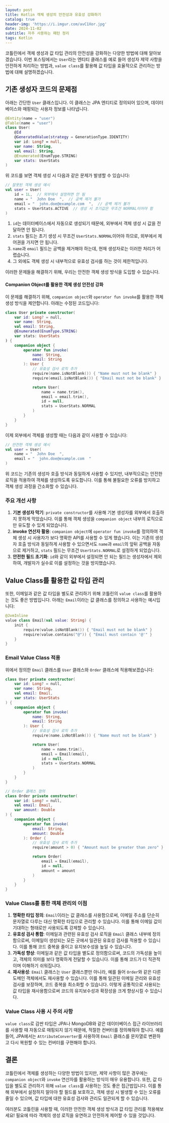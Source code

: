 ```yaml
---
layout: post
title: Kotlin 객체 생성의 안전성과 유효성 강화하기
catalog: true
header-img: 'https://i.imgur.com/avC1Xor.jpg'
date: 2024-11-02
subtitle: 자주 사용하는 패턴 정리
tags: Kotlin
---
```


코틀린에서 객체 생성과 값 타입 관리의 안전성을 강화하는 다양한 방법에 대해 알아보겠습니다. 이번 포스팅에서는 `User`라는 엔티티 클래스를 예로 들어 생성자 제약 사항을 안전하게 처리하는 방법과, `value class`를 활용해 값 타입을 효율적으로 관리하는 방법에 대해 설명하겠습니다.

## 기존 생성자 코드의 문제점

아래는 간단한 `User` 클래스입니다. 이 클래스는 JPA 엔티티로 정의되어 있으며, 데이터베이스와 매핑되는 사용자 정보를 나타냅니다.

```kotlin
@Entity(name = "user")
@Table(name = "user")
class User(
    @Id
    @GeneratedValue(strategy = GenerationType.IDENTITY)
    var id: Long? = null,
    var name: String,
    val email: String,
    @Enumerated(EnumType.STRING)
    var stats: UserStats
)
```

위 코드를 보면 객체 생성 시 다음과 같은 문제가 발생할 수 있습니다:

```kotlin
// 잘못된 객체 생성 예시
val user = User(
    id = 1L,  // 외부에서 설정하면 안 됨
    name = "  John Doe  ",  // 공백 제거 불가
    email = "  john.doe@example.com  ",  // 공백 제거 불가
    stats = UserStats.ACTIVE  // 생성 시 초기값은 무조건 NORMAL이어야 함
)
```

1. `id`는 데이터베이스에서 자동으로 생성되기 때문에, 외부에서 객체 생성 시 값을 전달하면 안 됩니다.
2. `stats` 필드는 초기 생성 시 무조건 `UserStats.NORMAL`이어야 하므로, 외부에서 제어권을 가지면 안 됩니다.
3. `name`과 `email` 필드는 공백을 제거해야 하는데, 현재 생성자로는 이러한 처리가 어렵습니다.
4. 그 외에도 객체 생성 시 내부적으로 유효성 검사를 하는 것이 제한적입니다.

이러한 문제들을 해결하기 위해, 우리는 안전한 객체 생성 방식을 도입할 수 있습니다.

#### Companion Object를 활용한 객체 생성 안전성 강화

이 문제를 해결하기 위해, `companion object`와 `operator fun invoke`를 활용한 객체 생성 방식을 제안합니다. 아래는 수정된 코드입니다:

```kotlin
class User private constructor(
    var id: Long? = null,
    var name: String,
    val email: String,
    @Enumerated(EnumType.STRING)
    var stats: UserStats
) {
    companion object {
        operator fun invoke(
            name: String,
            email: String
        ): User {
            // 유효성 검사 로직 추가
            require(name.isNotBlank()) { "Name must not be blank" }
            require(email.isNotBlank()) { "Email must not be blank" }

            return User(
                name = name.trim(),
                email = email.trim(),
                id = null,
                stats = UserStats.NORMAL
            )
        }
    }
}
```

이제 외부에서 객체를 생성할 때는 다음과 같이 사용할 수 있습니다:

```kotlin
// 안전한 객체 생성 예시
val user = User(
    name = "  John Doe  ",
    email = "  john.doe@example.com  "
)
```

위 코드는 기존의 생성자 호출 방식과 동일하게 사용할 수 있지만, 내부적으로는 안전한 로직을 적용하여 객체를 생성하도록 유도합니다. 이를 통해 불필요한 오류를 방지하고 객체 생성 과정을 간소화할 수 있습니다.

### 주요 개선 사항

1. **기본 생성자 막기**: `private constructor`를 사용해 기본 생성자를 외부에서 호출하지 못하게 막았습니다. 이를 통해 객체 생성을 `companion object` 내부의 로직으로만 유도할 수 있게 되었습니다.
2. **invoke 연산자 활용**: `companion object`에 `operator fun invoke`를 정의하여 객체 생성 시 사용자가 보다 명확한 API를 사용할 수 있게 했습니다. 이는 기존의 생성자 호출 방식과 동일하게 사용할 수 있으면서도 `name`과 `email`의 앞뒤 공백을 자동으로 제거하고, `stats` 필드는 무조건 `UserStats.NORMAL`로 설정하게 되었습니다.
3. **안전한 필드 초기화**: `id`와 같이 외부에서 설정되면 안 되는 필드는 생성자에서 제외하여, 개발자가 실수로 이를 설정하는 것을 방지했습니다.

## Value Class를 활용한 값 타입 관리

또한, 이메일과 같은 값 타입을 별도로 관리하기 위해 코틀린의 `value class`를 활용하는 것도 좋은 방법입니다. 아래는 `Email`이라는 값 클래스를 정의하고 사용하는 예시입니다:

```kotlin
@JvmInline
value class Email(val value: String) {
    init {
        require(value.isNotBlank()) { "Email must not be blank" }
        require(value.contains("@")) { "Email must contain '@'" }
    }
}
```

### Email Value Class 적용

위에서 정의한 `Email` 클래스를 `User` 클래스와 `Order` 클래스에 적용해보겠습니다:

```kotlin
class User private constructor(
    var id: Long? = null,
    var name: String,
    val email: Email,
    var stats: UserStats
) {
    companion object {
        operator fun invoke(
            name: String,
            email: String
        ): User {
            // 유효성 검사 로직 추가
            require(name.isNotBlank()) { "Name must not be blank" }

            return User(
                name = name.trim(),
                email = Email(email),
                id = null,
                stats = UserStats.NORMAL
            )
        }
    }
}

// Order 클래스 정의
class Order private constructor(
    var id: Long? = null,
    val email: Email,
    var amount: Double
) {
    companion object {
        operator fun invoke(
            email: String,
            amount: Double
        ): Order {
            // 유효성 검사 로직 추가
            require(amount > 0) { "Amount must be greater than zero" }

            return Order(
                email = Email(email),
                id = null,
                amount = amount
            )
        }
    }
}
```

### Value Class를 통한 객체 관리의 이점

1. **명확한 타입 정의**: `Email`이라는 값 클래스를 사용함으로써, 이메일 주소를 단순히 문자열로 다루는 대신 명확한 타입으로 관리할 수 있습니다. 이를 통해 이메일 값이 기대하는 형태로만 사용되도록 강제할 수 있습니다.
2. **유효성 검사 통합**: 이메일과 관련된 유효성 검사 로직을 `Email` 클래스 내부에 정의함으로써, 이메일이 생성되는 모든 곳에서 일관된 유효성 검사를 적용할 수 있습니다. 이를 통해 코드 중복을 줄이고 유지보수성을 높일 수 있습니다.
3. **가독성 향상**: 이메일과 같은 값 타입을 별도로 정의함으로써, 코드의 가독성을 높이고, 객체의 의미를 보다 명확하게 전달할 수 있습니다. 이를 통해 코드가 더 직관적이며 이해하기 쉬워집니다.
4. **재사용성**: `Email` 클래스는 `User` 클래스뿐만 아니라, 예를 들어 `Order`와 같은 다른 도메인 객체에서도 재사용할 수 있습니다. 이를 통해 일관된 이메일 관리와 유효성 검사를 보장하며, 코드 중복을 최소화할 수 있습니다. 이렇게 공통적으로 사용되는 값 타입을 재사용함으로써 코드의 유지보수성과 확장성을 크게 향상시킬 수 있습니다.

### Value Class 사용 시 주의 사항

`value class`로 감싼 타입은 JPA나 MongoDB와 같은 데이터베이스 접근 라이브러리를 사용할 때 자동으로 매핑되지 않기 때문에, 적절한 컨버터를 정의해줘야 합니다. 예를 들어, JPA에서는 `AttributeConverter`를 사용하여 `Email` 클래스를 문자열로 변환하고 다시 복원할 수 있는 컨버터를 구현해야 합니다.

## 결론

코틀린에서 객체를 생성하는 다양한 방법이 있지만, 제약 사항이 많은 경우에는 `companion object`와 `invoke` 연산자를 활용하는 방식이 매우 유용합니다. 또한, 값 타입을 별도로 관리하기 위해 `value class`를 사용하는 것도 좋은 접근법입니다. 이를 통해 외부에서 설정하지 말아야 할 필드를 보호하고, 객체 생성 시 발생할 수 있는 오류를 줄일 수 있으며, 값 타입에 대한 유효성 검사와 관리도 일관되게 할 수 있습니다.

여러분도 코틀린을 사용할 때, 이러한 안전한 객체 생성 방식과 값 타입 관리를 적용해보세요! 필요에 따라 객체의 생성 로직을 유연하고 안전하게 제어할 수 있을 것입니다.